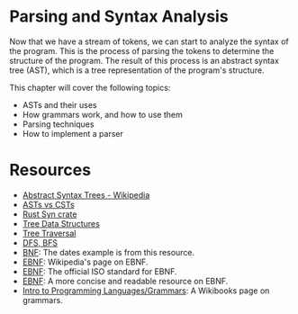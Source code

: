 # Parsing and Syntax Analysis
Now that we have a stream of tokens, we can start to analyze the syntax of the program. This is the process of parsing the tokens to determine the structure of the program. The result of this process is an abstract syntax tree (AST), which is a tree representation of the program's structure.

This chapter will cover the following topics:
- ASTs and their uses
- How grammars work, and how to use them
- Parsing techniques
- How to implement a parser

# Resources
- [Abstract Syntax Trees - Wikipedia](https://en.wikipedia.org/wiki/Abstract_syntax_tree)
- [ASTs vs CSTs](https://eli.thegreenplace.net/2009/02/16/abstract-vs-concrete-syntax-trees)
- [Rust Syn crate](https://docs.rs/syn/1.0.72/syn/)
- [Tree Data Structures](https://en.wikipedia.org/wiki/Tree_(data_structure))
- [Tree Traversal](https://en.wikipedia.org/wiki/Tree_traversal)
- [DFS, BFS](https://www.cs.cornell.edu/courses/cs2110/2017sp/online/dfs/dfs01.html)
- [BNF](https://www.ketteringscienceacademy.org/attachments/download.asp?file=1057&type=pdf): The dates example is from this resource.
- [EBNF](https://en.wikipedia.org/wiki/Extended_Backus%E2%80%93Naur_form): Wikipedia's page on EBNF.
- [EBNF](https://www.cl.cam.ac.uk/~mgk25/iso-14977.pdf): The official ISO standard for EBNF.
- [EBNF](https://www.cs.uic.edu/~liub/teach/cs494/ebnf.pdf): A more concise and readable resource on EBNF.
- [Intro to Programming Languages/Grammars](https://en.wikibooks.org/wiki/Introduction_to_Programming_Languages/Grammars): A Wikibooks page on grammars.